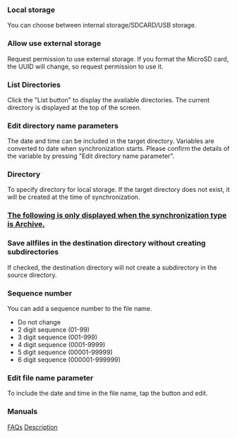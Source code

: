 ### Local storage

You can choose between internal storage/SDCARD/USB storage. 

### Allow use external storage

Request permission to use external storage. If you format the MicroSD card, the UUID will change, so request permission to use it.

### List Directories

Click the "List button" to display the available directories. The current directory is displayed at the top of the screen.

### Edit directory name parameters
The date and time can be included in the target directory. Variables are converted to date when synchronization starts. Please confirm the details of the variable by pressing "Edit directory name parameter".

### Directory
To specify directory for local storage. If the target directory does not exist, it will be created at the time of synchronization.

### <u>The following is only displayed when the synchronization type is Archive.</u>
### Save allfiles in the destination directory without creating subdirectories
If checked, the destination directory will not create a subdirectory in the source directory.

### Sequence number

You can add a sequence number to the file name.

- Do not change
- 2 digit sequence (01-99)
- 3 digit sequence (001-999)
- 4 digit sequence (0001-9999)
- 5 digit sequence (00001-99999)
- 6 digit sequence (000001-999999)

### Edit file name parameter

To include the date and time in the file name, tap the button and edit.

### Manuals
[FAQs](https://sentaroh.github.io/Documents/SMBSync3/SMBSync3_FAQ_EN.htm)
[Description](https://sentaroh.github.io/Documents/SMBSync3/SMBSync3_Desc_EN.htm)
